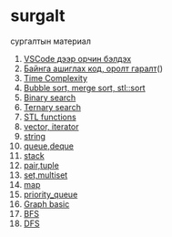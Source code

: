 # surgalt
сургалтын материал
1. [VSCode дээр орчин бэлдэх](vscode_environment.md)
2. [Байнга ашиглах код, оролт гаралт](basic.md)()
3. [Time Complexity](time_complexity.md)
4. [Bubble sort, merge sort, stl::sort](sort.md)
5. [Binary search](binary_search.md)
6. [Ternary search](ternary_search.md)
7. [STL functions](stl_functions.md)
8. [vector, iterator](vector.md)
9. [string](string.md)
10. [queue,deque](queue.md)
11. [stack](stack.md)
12. [pair,tuple](pair_tuple.md)
13. [set,multiset](set.md)
14. [map](map.md)
15. [priority_queue](priority_queue.md)
16. [Graph basic](graph_basic.md)
17. [BFS](bfs.md)
18. [DFS](dfs.md)
